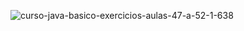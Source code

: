 ![curso-java-basico-exercicios-aulas-47-a-52-1-638](https://user-images.githubusercontent.com/56324728/86930083-f60c7000-c10c-11ea-98c3-9d716bce0fe3.jpg)

